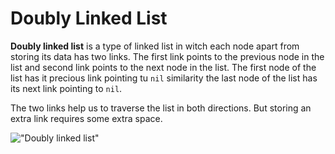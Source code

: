 # Doubly Linked List

**Doubly linked list** is a type of linked list in witch each node apart from storing its data has two links. The first link points to the previous node in the list and second link points to the next node in the list. The first node of the list has it precious link pointing tu `nil` similarity the last node of the list has its next link pointing to `nil`. 

The two links help us to traverse the list in both directions. But storing an extra link requires some extra space.

!["Doubly linked list"](https://media.geeksforgeeks.org/wp-content/cdn-uploads/gq/2014/03/DLL1.png "")
